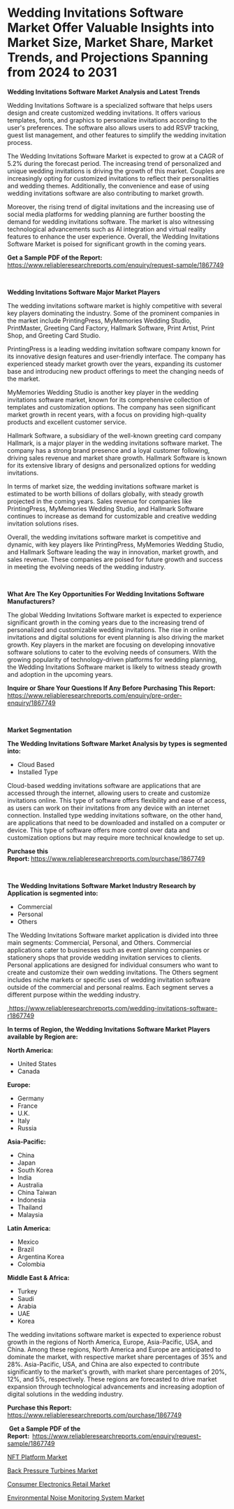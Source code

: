 <p><h1>Wedding Invitations Software Market Offer Valuable Insights into Market Size, Market Share, Market Trends, and Projections Spanning from 2024 to 2031</h1></p><p><strong>Wedding Invitations Software Market Analysis and Latest Trends</strong></p>
<p><p>Wedding Invitations Software is a specialized software that helps users design and create customized wedding invitations. It offers various templates, fonts, and graphics to personalize invitations according to the user's preferences. The software also allows users to add RSVP tracking, guest list management, and other features to simplify the wedding invitation process.</p><p>The Wedding Invitations Software Market is expected to grow at a CAGR of 5.2% during the forecast period. The increasing trend of personalized and unique wedding invitations is driving the growth of this market. Couples are increasingly opting for customized invitations to reflect their personalities and wedding themes. Additionally, the convenience and ease of using wedding invitations software are also contributing to market growth.</p><p>Moreover, the rising trend of digital invitations and the increasing use of social media platforms for wedding planning are further boosting the demand for wedding invitations software. The market is also witnessing technological advancements such as AI integration and virtual reality features to enhance the user experience. Overall, the Wedding Invitations Software Market is poised for significant growth in the coming years.</p></p>
<p><strong>Get a Sample PDF of the Report:&nbsp;</strong> <a href="https://www.reliableresearchreports.com/enquiry/request-sample/1867749">https://www.reliableresearchreports.com/enquiry/request-sample/1867749</a></p>
<p>&nbsp;</p>
<p><strong>Wedding Invitations Software Major Market Players</strong></p>
<p><p>The wedding invitations software market is highly competitive with several key players dominating the industry. Some of the prominent companies in the market include PrintingPress, MyMemories Wedding Studio, PrintMaster, Greeting Card Factory, Hallmark Software, Print Artist, Print Shop, and Greeting Card Studio.</p><p>PrintingPress is a leading wedding invitation software company known for its innovative design features and user-friendly interface. The company has experienced steady market growth over the years, expanding its customer base and introducing new product offerings to meet the changing needs of the market.</p><p>MyMemories Wedding Studio is another key player in the wedding invitations software market, known for its comprehensive collection of templates and customization options. The company has seen significant market growth in recent years, with a focus on providing high-quality products and excellent customer service.</p><p>Hallmark Software, a subsidiary of the well-known greeting card company Hallmark, is a major player in the wedding invitations software market. The company has a strong brand presence and a loyal customer following, driving sales revenue and market share growth. Hallmark Software is known for its extensive library of designs and personalized options for wedding invitations.</p><p>In terms of market size, the wedding invitations software market is estimated to be worth billions of dollars globally, with steady growth projected in the coming years. Sales revenue for companies like PrintingPress, MyMemories Wedding Studio, and Hallmark Software continues to increase as demand for customizable and creative wedding invitation solutions rises.</p><p>Overall, the wedding invitations software market is competitive and dynamic, with key players like PrintingPress, MyMemories Wedding Studio, and Hallmark Software leading the way in innovation, market growth, and sales revenue. These companies are poised for future growth and success in meeting the evolving needs of the wedding industry.</p></p>
<p>&nbsp;</p>
<p><strong>What Are The Key Opportunities For Wedding Invitations Software Manufacturers?</strong></p>
<p><p>The global Wedding Invitations Software market is expected to experience significant growth in the coming years due to the increasing trend of personalized and customizable wedding invitations. The rise in online invitations and digital solutions for event planning is also driving the market growth. Key players in the market are focusing on developing innovative software solutions to cater to the evolving needs of consumers. With the growing popularity of technology-driven platforms for wedding planning, the Wedding Invitations Software market is likely to witness steady growth and adoption in the upcoming years.</p></p>
<p><strong>Inquire or Share Your Questions If Any Before Purchasing This Report:</strong> <a href="https://www.reliableresearchreports.com/enquiry/pre-order-enquiry/1867749">https://www.reliableresearchreports.com/enquiry/pre-order-enquiry/1867749</a></p>
<p>&nbsp;</p>
<p><strong>Market Segmentation</strong></p>
<p><strong>The Wedding Invitations Software Market Analysis by types is segmented into:</strong></p>
<p><ul><li>Cloud Based</li><li>Installed Type</li></ul></p>
<p><p>Cloud-based wedding invitations software are applications that are accessed through the internet, allowing users to create and customize invitations online. This type of software offers flexibility and ease of access, as users can work on their invitations from any device with an internet connection. Installed type wedding invitations software, on the other hand, are applications that need to be downloaded and installed on a computer or device. This type of software offers more control over data and customization options but may require more technical knowledge to set up.</p></p>
<p><strong>Purchase this Report:&nbsp;</strong><a href="https://www.reliableresearchreports.com/purchase/1867749">https://www.reliableresearchreports.com/purchase/1867749</a></p>
<p>&nbsp;</p>
<p><strong>The Wedding Invitations Software Market Industry Research by Application is segmented into:</strong></p>
<p><ul><li>Commercial</li><li>Personal</li><li>Others</li></ul></p>
<p><p>The Wedding Invitations Software market application is divided into three main segments: Commercial, Personal, and Others. Commercial applications cater to businesses such as event planning companies or stationery shops that provide wedding invitation services to clients. Personal applications are designed for individual consumers who want to create and customize their own wedding invitations. The Others segment includes niche markets or specific uses of wedding invitation software outside of the commercial and personal realms. Each segment serves a different purpose within the wedding industry.</p></p>
<p><a href="https://www.reliableresearchreports.com/wedding-invitations-software-r1867749">&nbsp;https://www.reliableresearchreports.com/wedding-invitations-software-r1867749</a></p>
<p><strong>In terms of Region, the Wedding Invitations Software Market Players available by Region are:</strong></p>
<p>
    <p> <strong> North America: </strong>
        <ul>
            <li>United States</li>
            <li>Canada</li>
        </ul>
        </p> 
    <p> <strong> Europe: </strong>
        <ul>
            <li>Germany</li>
            <li>France</li>
            <li>U.K.</li>
            <li>Italy</li>
            <li>Russia</li>
        </ul>
        </p> 
    <p> <strong> Asia-Pacific: </strong>
        <ul>
            <li>China</li>
            <li>Japan</li>
            <li>South Korea</li>
            <li>India</li>
            <li>Australia</li>
            <li>China Taiwan</li>
            <li>Indonesia</li>
            <li>Thailand</li>
            <li>Malaysia</li>
        </ul>
        </p> 
    <p> <strong> Latin America: </strong>
        <ul>
            <li>Mexico</li>
            <li>Brazil</li>
            <li>Argentina Korea</li>
            <li>Colombia</li>
        </ul>
        </p> 
    <p> <strong> Middle East & Africa: </strong>
        <ul>
            <li>Turkey</li>
            <li>Saudi</li>
            <li>Arabia</li>
            <li>UAE</li>
            <li>Korea</li>
        </ul>
    </p>
    </p>
<p><p>The wedding invitations software market is expected to experience robust growth in the regions of North America, Europe, Asia-Pacific, USA, and China. Among these regions, North America and Europe are anticipated to dominate the market, with respective market share percentages of 35% and 28%. Asia-Pacific, USA, and China are also expected to contribute significantly to the market's growth, with market share percentages of 20%, 12%, and 5%, respectively. These regions are forecasted to drive market expansion through technological advancements and increasing adoption of digital solutions in the wedding industry.</p></p>
<p><strong>Purchase this Report: </strong><a href="https://www.reliableresearchreports.com/purchase/1867749">https://www.reliableresearchreports.com/purchase/1867749</a></p>
<p>&nbsp;<strong>Get a Sample PDF of the Report:&nbsp;&nbsp;</strong><a href="https://www.reliableresearchreports.com/enquiry/request-sample/1867749">https://www.reliableresearchreports.com/enquiry/request-sample/1867749</a></p>
<p><strong></strong></p>
<p><p><a href="https://github.com/julyju69/Market-Research-Report-List-4/blob/main/nft-platform-market.md">NFT Platform Market</a></p><p><a href="https://www.linkedin.com/pulse/global-back-pressure-turbines-market-exploring-share-trends-future-6uvoc">Back Pressure Turbines Market</a></p><p><a href="https://github.com/gdfhhhj/Market-Research-Report-List-5/blob/main/consumer-electronics-retail-market.md">Consumer Electronics Retail Market</a></p><p><a href="https://www.linkedin.com/pulse/global-environmental-noise-monitoring-system-market-product-fl18f">Environmental Noise Monitoring System Market</a></p></p>
